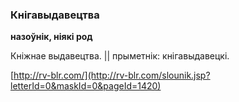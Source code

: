 ### Кнігавыдавецтва
**назоўнік, ніякі род**

Кніжнае выдавецтва. || прыметнік: кнігавыдавецкі.

<a rel="author">[http://rv-blr.com/](http://rv-blr.com/slounik.jsp?letterId=0&maskId=0&pageId=1420)</a>
